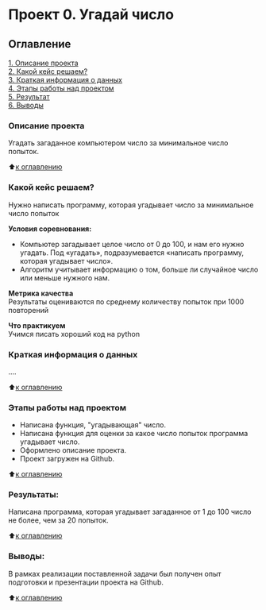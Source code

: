 # Проект 0. Угадай число

## Оглавление  
[1. Описание проекта](README.md#Описание-проекта)  
[2. Какой кейс решаем?](README.md#Какой-кейс-решаем)  
[3. Краткая информация о данных](README.md#Краткая-информация-о-данных)  
[4. Этапы работы над проектом](README.md#Этапы-работы-над-проектом)  
[5. Результат](README.md#Результат)    
[6. Выводы](README.md#Выводы) 

### Описание проекта    
Угадать загаданное компьютером число за минимальное число попыток.

:arrow_up:[к оглавлению](README.md#Оглавление)


### Какой кейс решаем?    
Нужно написать программу, которая угадывает число за минимальное число попыток

**Условия соревнования:**  
- Компьютер загадывает целое число от 0 до 100, и нам его нужно угадать. Под «угадать», подразумевается «написать программу, которая угадывает число».
- Алгоритм учитывает информацию о том, больше ли случайное число или меньше нужного нам.

**Метрика качества**     
Результаты оцениваются по среднему количеству попыток при 1000 повторений

**Что практикуем**     
Учимся писать хороший код на python


### Краткая информация о данных
....
  
:arrow_up:[к оглавлению](README.md#Оглавление)


### Этапы работы над проектом  
- Написана функция, "угадывающая" число.
- Написана функция для оценки за какое число попыток программа угадывает число.
- Оформлено описание проекта.
- Проект загружен на Github.

:arrow_up:[к оглавлению](README.md#Оглавление)


### Результаты:  
Написана программа, которая угадывает загаданное от 1 до 100 число не более, чем за 20 попыток.

:arrow_up:[к оглавлению](README.md#Оглавление)


### Выводы:  
 В рамках реализации поставленной задачи был получен опыт подготовки и презентации проекта на Github.

:arrow_up:[к оглавлению](README.md#Оглавление)
